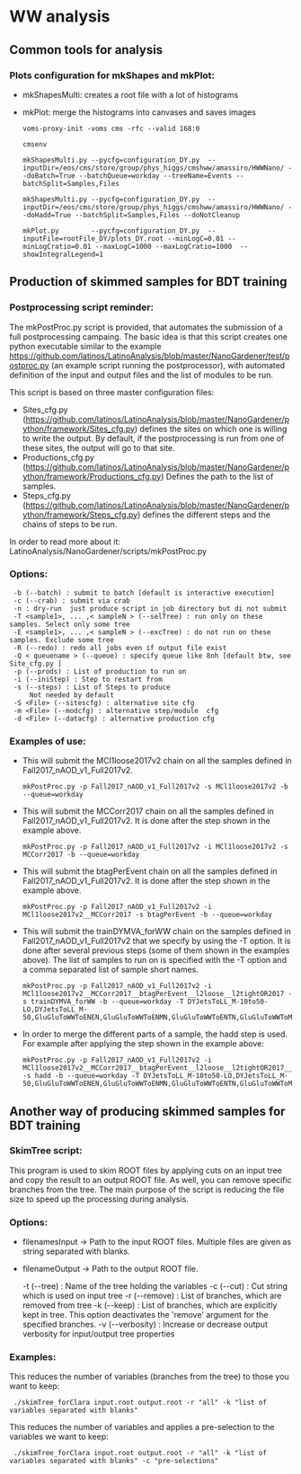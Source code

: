 
# WW analysis



## Common tools for analysis


### Plots configuration for mkShapes and mkPlot:

* mkShapesMulti: creates a root file with a lot of histograms
* mkPlot: merge the histograms into canvases and saves images


      voms-proxy-init -voms cms -rfc --valid 168:0
       
      cmsenv
       
      mkShapesMulti.py --pycfg=configuration_DY.py  --inputDir=/eos/cms/store/group/phys_higgs/cmshww/amassiro/HWWNano/ --doBatch=True --batchQueue=workday --treeName=Events --batchSplit=Samples,Files
       
      mkShapesMulti.py --pycfg=configuration_DY.py  --inputDir=/eos/cms/store/group/phys_higgs/cmshww/amassiro/HWWNano/ --doHadd=True --batchSplit=Samples,Files --doNotCleanup
       
      mkPlot.py        --pycfg=configuration_DY.py  --inputFile=rootFile_DY/plots_DY.root --minLogC=0.01 --minLogCratio=0.01 --maxLogC=1000 --maxLogCratio=1000  --showIntegralLegend=1 




## Production of skimmed samples for BDT training


### Postprocessing script reminder:

The mkPostProc.py script is provided, that automates the submission of a full postprocessing campaing. The basic idea is that this script creates one python executable similar to the example https://github.com/latinos/LatinoAnalysis/blob/master/NanoGardener/test/postproc.py (an example script running the postprocessor), with automated definition of the input and output files and the list of modules to be run.

This script is based on three master configuration files:

   * Sites_cfg.py (https://github.com/latinos/LatinoAnalysis/blob/master/NanoGardener/python/framework/Sites_cfg.py) defines the sites on which one is willing to write the output. By default, if the postprocessing is run from one of these sites, the output will go to that site.
   * Productions_cfg.py (https://github.com/latinos/LatinoAnalysis/blob/master/NanoGardener/python/framework/Productions_cfg.py) Defines the path to the list of samples.
   * Steps_cfg.py (https://github.com/latinos/LatinoAnalysis/blob/master/NanoGardener/python/framework/Steps_cfg.py) defines the different steps and the chains of steps to be run.

In order to read more about it: LatinoAnalysis/NanoGardener/scripts/mkPostProc.py


### Options: 


     -b (--batch) : submit to batch [default is interactive execution] 
	 -c (--crab) : submit via crab  
	 -n : dry-run  just produce script in job directory but di not submit  
	 -T <sample1>, ... ,< sampleN > (--selTree) : run only on these samples. Select only some tree 
	 -E <sample1>, ... ,< sampleN > (--excTree) : do not run on these samples. Exclude some tree 
	 -R (--redo) : redo all jobs even if output file exist 
	 -Q < queuename > (--queue) : specify queue like 8nh [default btw, see  Site_cfg.py ]
	 -p (--prods) : List of production to run on
	 -i (--iniStep) : Step to restart from
	 -s (--steps) : List of Steps to produce	 
         Not needed by default 
	 -S <File> (--sitescfg) : alternative site cfg
	 -m <File> (--modcfg) : alternative step/module  cfg
	 -d <File> (--datacfg) : alternative production cfg


### Examples of use:

* This will submit the MCl1loose2017v2 chain on all the samples defined in Fall2017_nAOD_v1_Full2017v2.

      mkPostProc.py -p Fall2017_nAOD_v1_Full2017v2 -s MCl1loose2017v2 -b --queue=workday


* This will submit the MCCorr2017 chain on all the samples defined in Fall2017_nAOD_v1_Full2017v2. It is done after the step shown in the example above.

      mkPostProc.py -p Fall2017_nAOD_v1_Full2017v2 -i MCl1loose2017v2 -s MCCorr2017 -b --queue=workday


* This will submit the btagPerEvent chain on all the samples defined in Fall2017_nAOD_v1_Full2017v2. It is done after the step shown in the example above.

      mkPostProc.py -p Fall2017_nAOD_v1_Full2017v2 -i MCl1loose2017v2__MCCorr2017 -s btagPerEvent -b --queue=workday


* This will submit the trainDYMVA_forWW chain on the samples defined in Fall2017_nAOD_v1_Full2017v2 that we specify by using the -T option. It is done after several previous steps (some of them shown in the examples above). The list of samples to run on is specified with the -T option and a comma separated list of sample short names.

      mkPostProc.py -p Fall2017_nAOD_v1_Full2017v2 -i MCl1loose2017v2__MCCorr2017__btagPerEvent__l2loose__l2tightOR2017 -s trainDYMVA_forWW -b --queue=workday -T DYJetsToLL_M-10to50-LO,DYJetsToLL_M-50,GluGluToWWToENEN,GluGluToWWToENMN,GluGluToWWToENTN,GluGluToWWToMNEN,GluGluToWWToMNMN,GluGluToWWToMNTN,GluGluToWWToTNEN,GluGluToWWToTNMN,GluGluToWWToTNTN,WWTo2L2Nu

* In order to merge the different parts of a sample, the hadd step is used. For example after applying the step shown in the example above:
      
      mkPostProc.py -p Fall2017_nAOD_v1_Full2017v2 -i MCl1loose2017v2__MCCorr2017__btagPerEvent__l2loose__l2tightOR2017__trainDYMVA_forWW -s hadd -b --queue=workday -T DYJetsToLL_M-10to50-LO,DYJetsToLL_M-50,GluGluToWWToENEN,GluGluToWWToENMN,GluGluToWWToENTN,GluGluToWWToMNEN,GluGluToWWToMNMN,GluGluToWWToMNTN,GluGluToWWToTNEN,GluGluToWWToTNMN,GluGluToWWToTNTN,WWTo2L2Nu


## Another way of producing skimmed samples for BDT training


### SkimTree script:

This program is used to skim ROOT files by applying cuts on an input tree and copy the result to an output ROOT file. As well, you can remove specific branches from the tree. The main purpose of the script is reducing the file size to speed up the processing during analysis.


### Options:

* filenamesInput -> Path to the input ROOT files. Multiple files are given as string separated with blanks.

* filenameOutput -> Path to the output ROOT file.


	-t (--tree) : Name of the tree holding the variables
	-c (--cut) : Cut string which is used on input tree 
	-r (--remove) : List of branches, which are removed from tree
	-k (--keep) : List of branches, which are explicitly kept in tree. This option deactivates the 'remove' argument for the specified branches.
	-v (--verbosity) : Increase or decrease output verbosity for input/output tree properties


### Examples:

This reduces the number of variables (branches from the tree) to those you want to keep:

     ./skimTree_forClara input.root output.root -r "all" -k "list of variables separated with blanks"

This reduces the number of variables and applies a pre-selection to the variables we want to keep:

     ./skimTree_forClara input.root output.root -r "all" -k "list of variables separated with blanks" -c "pre-selections"

